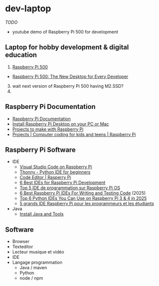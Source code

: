 # dev-laptop

*TODO*
* youtube demo of Raspberry Pi 500 for development


## Laptop for hobby development & digital education

1. [Raspberry Pi 500](https://www.raspberrypi.com/products/raspberry-pi-500/)
  * [Raspberry Pi 500: The New Desktop for Every Developer](https://pipwr.com/raspberry-pi-500-the-new-desktop-for-every-developer/)
3. wait next version of Raspberry Pi 500 having M2.SSD?
4. 


## Raspberry Pi Documentation

* [Raspberry Pi Documentation](https://www.raspberrypi.com/documentation/)
* [Install Raspberry Pi Desktop on your PC or Mac](https://projects.raspberrypi.org/en/projects/install-raspberry-pi-desktop/)
* [Projects to make with Raspberry Pi](https://www.raspberrypi.com/resources/make/)
* [Projects | Computer coding for kids and teens | Raspberry Pi](https://projects.raspberrypi.org/en)

## Raspberry Pi Software

* IDE
  * [Visual Studio Code on Raspberry Pi](https://code.visualstudio.com/docs/setup/raspberry-pi)
  * [Thonny - Python IDE for beginners](https://thonny.org/)
  * [Code Editor | Rasperry Pi](https://editor.raspberrypi.org/en/education)
  * [6 Best IDEs for Raspberry Pi Development](https://minipctech.com/top-ides-for-raspberry-pi-development/?doing_wp_cron=1746671646.6604990959167480468750)
  * [Top 5 IDE de programmation sur Raspberry Pi OS](https://fr.cyberaxe.org/article/top-5-programming-ides-on-raspberry-pi-os)
  * [6 Best Raspberry Pi IDEs For Writing and Testing Code](https://technicalustad.com/raspberry-pi-ides/) (2025)
  * [Top 6 Python IDEs You Can Use on Raspberry Pi 3 & 4 in 2025](https://ninja-ide.org/best-raspberry-pi-python-ide/)
  * [5 grands IDE Raspberry Pi pour les programmeurs et les étudiants](https://technochouette.istocks.club/5-grands-ide-raspberry-pi-pour-les-programmeurs-et-les-etudiants/2021-04-29/)
* Java
  * [Install Java and Tools](https://www.pi4j.com/prepare/install-java/)
 
## Software

* Browser
* Texteditor
* Lecteur musique et vidéo
* IDE
* Langage programmation
  * Java / maven
  * Python
  * node / npm 

